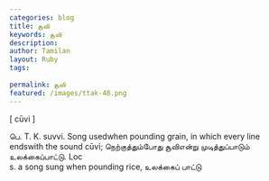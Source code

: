 ```yaml
---
categories: blog
title: சூவி
keywords: சூவி
description: 
author: Tamilan
layout: Ruby
tags: 
 
permalink: சூவி
featured: /images/ttak-48.png
---
```

  
[ cūvi ]  
  
பெ. T. K. suvvi. Song usedwhen pounding grain, in which every line endswith the sound cūvi; நெற்குத்தும்போது சூவிஎன்று முடித்துப்பாடும் உலக்கைப்பாட்டு. Loc  
s. a song sung when pounding rice, உலக்கைப் பாட்டு